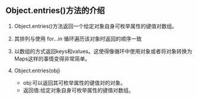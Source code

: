 ## Object.entries()方法的介绍

1. Object.entries()方法返回一个给定对象自身可枚举属性的键值对数组。

2. 其排列与使用 for...in 循环遍历该对象时返回的顺序一致

3. 以数组的方式返回keys和values。这使得像循环中使用对象或者将对象转换为Maps这样的事情变得非常简单。

4. Object.entries(obj)

   - obj:可以返回其可枚举属性的键值对的对象。
   - 返回值:给定对象自身可枚举属性的键值对数组。

  